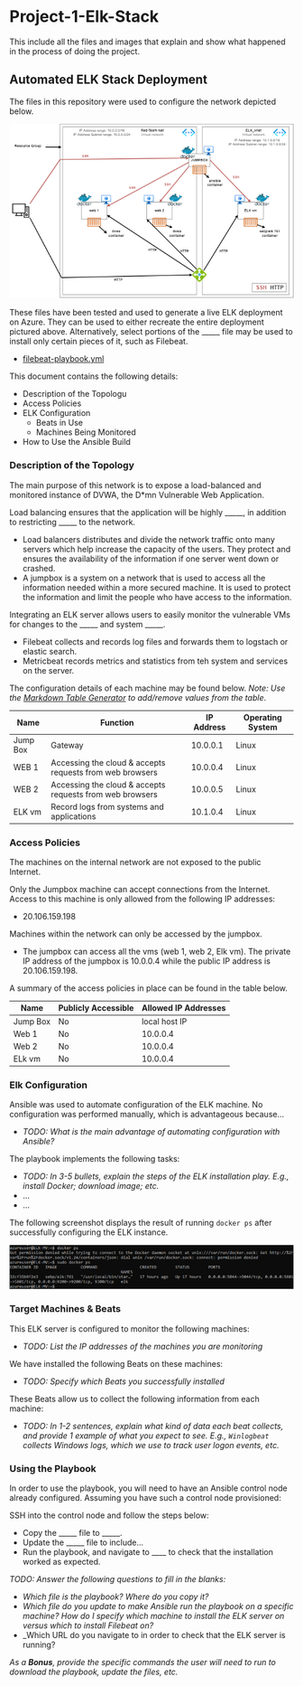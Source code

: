 # Project-1-Elk-Stack
This include all the files and images that explain and show what happened in the process of doing the project.

## Automated ELK Stack Deployment

The files in this repository were used to configure the network depicted below.

![Diagrams/networking.png](https://github.com/nabouneama/Project-1-Elk-Stack/blob/main/Diagrams/networking.png)

These files have been tested and used to generate a live ELK deployment on Azure. They can be used to either recreate the entire deployment pictured above. Alternatively, select portions of the _____ file may be used to install only certain pieces of it, such as Filebeat.

  - [filebeat-playbook.yml](https://github.com/nabouneama/Project-1-Elk-Stack/blob/main/Ansible/roles/filebeat-playbook.yml)

This document contains the following details:
- Description of the Topologu
- Access Policies
- ELK Configuration
  - Beats in Use
  - Machines Being Monitored
- How to Use the Ansible Build


### Description of the Topology

The main purpose of this network is to expose a load-balanced and monitored instance of DVWA, the D*mn Vulnerable Web Application.

Load balancing ensures that the application will be highly _____, in addition to restricting _____ to the network.
- Load balancers distributes and divide the network traffic onto many servers which help increase the capacity of the users. They protect and ensures the availability of the information if one server went down or crashed. 
- A jumpbox is a system on a network that is used to access all the information needed within a more secured machine. It is used to protect the information and limit the people who have access to the information.

Integrating an ELK server allows users to easily monitor the vulnerable VMs for changes to the _____ and system _____.
- Filebeat collects and records log files and forwards them to logstach or elastic search.
- Metricbeat records metrics and statistics from teh system and services on the server.

The configuration details of each machine may be found below.
_Note: Use the [Markdown Table Generator](http://www.tablesgenerator.com/markdown_tables) to add/remove values from the table_.

| Name     | Function                                  | IP Address | Operating System |
|----------|----------------------------------------------------------|------------|------------------|
| Jump Box | Gateway                                                  | 10.0.0.1   | Linux            |
| WEB 1    | Accessing the cloud & accepts requests from web browsers | 10.0.0.4   | Linux            |
| WEB 2    | Accessing the cloud & accepts requests from web browsers | 10.0.0.5   | Linux            |
| ELK vm   | Record logs from systems and applications                | 10.1.0.4   | Linux            |

### Access Policies

The machines on the internal network are not exposed to the public Internet. 

Only the Jumpbox machine can accept connections from the Internet. Access to this machine is only allowed from the following IP addresses:
- 20.106.159.198

Machines within the network can only be accessed by the jumpbox.
- The jumpbox can access all the vms (web 1, web 2, Elk vm). The private IP address of the jumpbox is 10.0.0.4 while the public IP address is 20.106.159.198.

A summary of the access policies in place can be found in the table below.

| Name     | Publicly Accessible | Allowed IP Addresses |
|----------|---------------------|----------------------|
| Jump Box | No                  | local host IP        |
| Web 1    | No                  | 10.0.0.4             |
| Web 2    | No                  | 10.0.0.4             |
| ELk vm   | No                  | 10.0.0.4             |

### Elk Configuration

Ansible was used to automate configuration of the ELK machine. No configuration was performed manually, which is advantageous because...
- _TODO: What is the main advantage of automating configuration with Ansible?_

The playbook implements the following tasks:
- _TODO: In 3-5 bullets, explain the steps of the ELK installation play. E.g., install Docker; download image; etc._
- ...
- ...

The following screenshot displays the result of running `docker ps` after successfully configuring the ELK instance.

![Docker_ps_output](https://github.com/nabouneama/Project-1-Elk-Stack/blob/main/Images/verifying-the-container.png)

### Target Machines & Beats
This ELK server is configured to monitor the following machines:
- _TODO: List the IP addresses of the machines you are monitoring_

We have installed the following Beats on these machines:
- _TODO: Specify which Beats you successfully installed_

These Beats allow us to collect the following information from each machine:
- _TODO: In 1-2 sentences, explain what kind of data each beat collects, and provide 1 example of what you expect to see. E.g., `Winlogbeat` collects Windows logs, which we use to track user logon events, etc._

### Using the Playbook
In order to use the playbook, you will need to have an Ansible control node already configured. Assuming you have such a control node provisioned: 

SSH into the control node and follow the steps below:
- Copy the _____ file to _____.
- Update the _____ file to include...
- Run the playbook, and navigate to ____ to check that the installation worked as expected.

_TODO: Answer the following questions to fill in the blanks:_
- _Which file is the playbook? Where do you copy it?_
- _Which file do you update to make Ansible run the playbook on a specific machine? How do I specify which machine to install the ELK server on versus which to install Filebeat on?_
- _Which URL do you navigate to in order to check that the ELK server is running?

_As a **Bonus**, provide the specific commands the user will need to run to download the playbook, update the files, etc._
